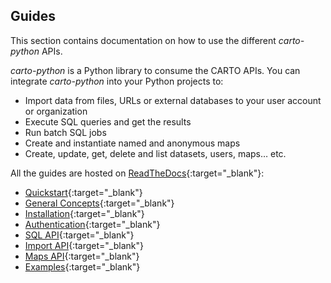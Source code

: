 ## Guides

This section contains documentation on how to use the different _carto-python_ APIs.

_carto-python_ is a Python library to consume the CARTO APIs. You can integrate _carto-python_ into your Python projects to:

* Import data from files, URLs or external databases to your user account or organization
* Execute SQL queries and get the results
* Run batch SQL jobs
* Create and instantiate named and anonymous maps
* Create, update, get, delete and list datasets, users, maps…
etc.

All the guides are hosted on [ReadTheDocs](https://carto-python.readthedocs.io/en/latest){:target="_blank"}:

* [Quickstart](https://carto-python.readthedocs.io/en/latest/quickstart.html){:target="_blank"}
* [General Concepts](https://carto-python.readthedocs.io/en/latest/general_concepts.html){:target="_blank"}
* [Installation](https://carto-python.readthedocs.io/en/latest/installation.html){:target="_blank"}
* [Authentication](https://carto-python.readthedocs.io/en/latest/authentication.html){:target="_blank"}
* [SQL API](https://carto-python.readthedocs.io/en/latest/sql_api.html){:target="_blank"}
* [Import API](https://carto-python.readthedocs.io/en/latest/import_api.html){:target="_blank"}
* [Maps API](https://carto-python.readthedocs.io/en/latest/maps_api.html){:target="_blank"}
* [Examples](https://carto-python.readthedocs.io/en/latest/examples.html){:target="_blank"}